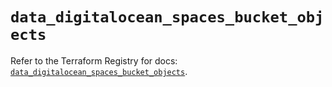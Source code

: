 # `data_digitalocean_spaces_bucket_objects`

Refer to the Terraform Registry for docs: [`data_digitalocean_spaces_bucket_objects`](https://registry.terraform.io/providers/digitalocean/digitalocean/2.57.0/docs/data-sources/spaces_bucket_objects).
